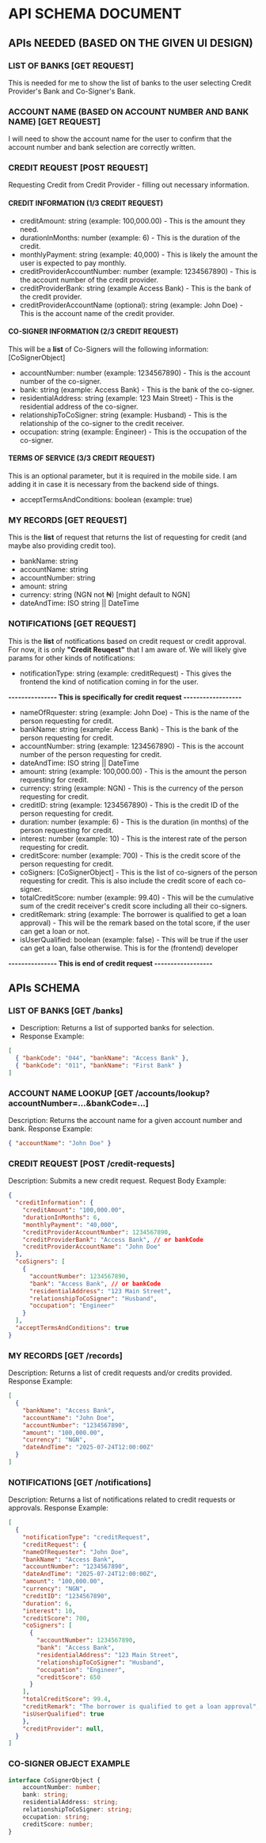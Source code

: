 # API SCHEMA DOCUMENT

## APIs NEEDED (BASED ON THE GIVEN UI DESIGN)

### LIST OF BANKS [GET REQUEST]

This is needed for me to show the list of banks to the user selecting Credit Provider's Bank and Co-Signer's Bank.

### ACCOUNT NAME (BASED ON ACCOUNT NUMBER AND BANK NAME) [GET REQUEST]

I will need to show the account name for the user to confirm that the account number and bank selection are correctly written.

### CREDIT REQUEST [POST REQUEST]

Requesting Credit from Credit Provider - filling out necessary information.

#### CREDIT INFORMATION (1/3 CREDIT REQUEST)

- creditAmount: string (example: 100,000.00) - This is the amount they need.
- durationInMonths: number (example: 6) - This is the duration of the credit.
- monthlyPayment: string (example: 40,000) -  This is likely the amount the user is expected to pay monthly.
- creditProviderAccountNumber: number (example: 1234567890) - This is the account number of the credit provider.
- creditProviderBank: string (example Access Bank) - This is the bank of the credit provider.
- creditProviderAccountName (optional): string (example: John Doe) - This is the account name of the credit provider.

#### CO-SIGNER INFORMATION (2/3 CREDIT REQUEST)

This will be a **list** of Co-Signers will the following information: [CoSignerObject]

- accountNumber: number (example: 1234567890) - This is the account number of the co-signer.
- bank: string (example: Access Bank) - This is the bank of the co-signer.
- residentialAddress: string (example: 123 Main Street) - This is the residential address of the co-signer.
- relationshipToCoSigner: string (example: Husband) - This is the relationship of the co-signer to the credit receiver.
- occupation: string (example: Engineer) - This is the occupation of the co-signer.

#### TERMS OF SERVICE (3/3 CREDIT REQUEST)

This is an optional parameter, but it is required in the mobile side. I am adding it in case it is necessary from the backend side of things.

- acceptTermsAndConditions: boolean (example: true)

### MY RECORDS [GET REQUEST]

This is the **list** of request that returns the list of requesting for credit (and maybe also providing credit too).

- bankName: string
- accountName: string
- accountNumber: string
- amount: string
- currency: string (NGN not ₦) [might default to NGN]
- dateAndTime: ISO string || DateTime

### NOTIFICATIONS [GET REQUEST]

This is the **list** of notifications based on credit request or credit approval.
For now, it is only **"Credit Reuqest"** that I am aware of. We will likely give params for other kinds of notifications:

- notificationType: string (example: creditRequest) - This gives the frontend the kind of notification coming in for the user.

**--------------- This is specifically for credit request ------------------**

- nameOfRquester: string (example: John Doe) - This is the name of the person requesting for credit.
- bankName: string (example: Access Bank) - This is the bank of the person requesting for credit.
- accountNumber: string (example: 1234567890) - This is the account number of the person requesting for credit.
- dateAndTime: ISO string || DateTime
- amount: string (example: 100,000.00) - This is the amount the person requesting for credit.
- currency: string (example: NGN) - This is the currency of the person requesting for credit.
- creditID: string (example: 1234567890) - This is the credit ID of the person requesting for credit.
- duration: number (example: 6) - This is the duration (in months) of the person requesting for credit.
- interest: number (example: 10) - This is the interest rate of the person requesting for credit.
- creditScore: number (example: 700) - This is the credit score of the person requesting for credit.
- coSigners: [CoSignerObject] - This is the list of co-signers of the person requesting for credit. This is also include the credit score of each co-signer.
- totalCreditScore: number (example: 99.40) - This will be the cumulative sum of the credit receiver's credit score including all their co-signers.
- creditRemark: string (example: The borrower is qualified to get a loan approval) - This will be the remark based on the total score, if the user can get a loan or not.
- isUserQualified: boolean (example: false) - This will be true if the user can get a loan, false otherwise. This is for the (frontend) developer

**--------------- This is end of credit request ------------------**

## APIs SCHEMA

### LIST OF BANKS [GET /banks]

- Description: Returns a list of supported banks for selection.
- Response Example:

```json
[
  { "bankCode": "044", "bankName": "Access Bank" },
  { "bankCode": "011", "bankName": "First Bank" }
]
```

### ACCOUNT NAME LOOKUP [GET /accounts/lookup?accountNumber=...&bankCode=...]

Description: Returns the account name for a given account number and bank.
Response Example:

```json
{ "accountName": "John Doe" }
```

### CREDIT REQUEST [POST /credit-requests]

Description: Submits a new credit request.
Request Body Example:

```json
{
  "creditInformation": {
    "creditAmount": "100,000.00",
    "durationInMonths": 6,
    "monthlyPayment": "40,000",
    "creditProviderAccountNumber": 1234567890,
    "creditProviderBank": "Access Bank", // or bankCode
    "creditProviderAccountName": "John Doe"
  },
  "coSigners": [
    {
      "accountNumber": 1234567890,
      "bank": "Access Bank", // or bankCode
      "residentialAddress": "123 Main Street",
      "relationshipToCoSigner": "Husband",
      "occupation": "Engineer"
    }
  ],
  "acceptTermsAndConditions": true
}
```

### MY RECORDS [GET /records]

Description: Returns a list of credit requests and/or credits provided.
Response Example:

```json
[
  {
    "bankName": "Access Bank",
    "accountName": "John Doe",
    "accountNumber": "1234567890",
    "amount": "100,000.00",
    "currency": "NGN",
    "dateAndTime": "2025-07-24T12:00:00Z"
  }
]
```

### NOTIFICATIONS [GET /notifications]

Description: Returns a list of notifications related to credit requests or approvals.
Response Example:

```json
[
  {
    "notificationType": "creditRequest",
    "creditRequest": {
    "nameOfRequester": "John Doe",
    "bankName": "Access Bank",
    "accountNumber": "1234567890",
    "dateAndTime": "2025-07-24T12:00:00Z",
    "amount": "100,000.00",
    "currency": "NGN",
    "creditID": "1234567890",
    "duration": 6,
    "interest": 10,
    "creditScore": 700,
    "coSigners": [
      {
        "accountNumber": 1234567890,
        "bank": "Access Bank",
        "residentialAddress": "123 Main Street",
        "relationshipToCoSigner": "Husband",
        "occupation": "Engineer",
        "creditScore": 650
      }
    ],
    "totalCreditScore": 99.4,
    "creditRemark": "The borrower is qualified to get a loan approval",
    "isUserQualified": true
    },
    "creditProvider": null,
  }
]
```

### CO-SIGNER OBJECT EXAMPLE

```ts
interface CoSignerObject {
    accountNumber: number;
    bank: string;
    residentialAddress: string;
    relationshipToCoSigner: string;
    occupation: string;
    creditScore: number;
}
```
